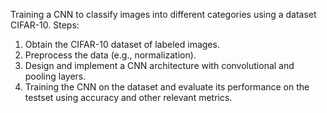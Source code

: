 Training a CNN to classify images into different categories using a dataset CIFAR-10.
Steps:
1. Obtain the CIFAR-10 dataset of labeled images.
2. Preprocess the data (e.g., normalization).
3. Design and implement a CNN architecture with convolutional and pooling layers.
4. Training the CNN on the dataset and evaluate its performance on the testset using accuracy and other relevant metrics.
